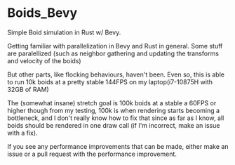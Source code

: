 # Boids_Bevy
Simple Boid simulation in Rust w/ Bevy.

Getting familiar with parallelization in Bevy and Rust in general. Some stuff are paralellized (such as neighbor gathering and updating the transforms and velocity of the boids)

But other parts, like flocking behaviours, haven't been. Even so, this is able to run 10k boids at a pretty stable 144FPS on my  laptop(i7-10875H with 32GB of RAM)

The (somewhat insane) stretch goal is 100k boids at a stable a 60FPS or higher though from my testing, 100k is when rendering starts becoming a bottleneck,
and I don't really know how to fix that since as far as I know, all boids should be rendered in one draw call (if I'm incorrect, make an issue with a fix).

If you see any performance improvements that can be made, either make an issue or a pull request with the performance improvement.
